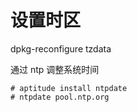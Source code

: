 # 设置时区

dpkg-reconfigure tzdata

通过 ntp 调整系统时间

```
# aptitude install ntpdate
# ntpdate pool.ntp.org
```
